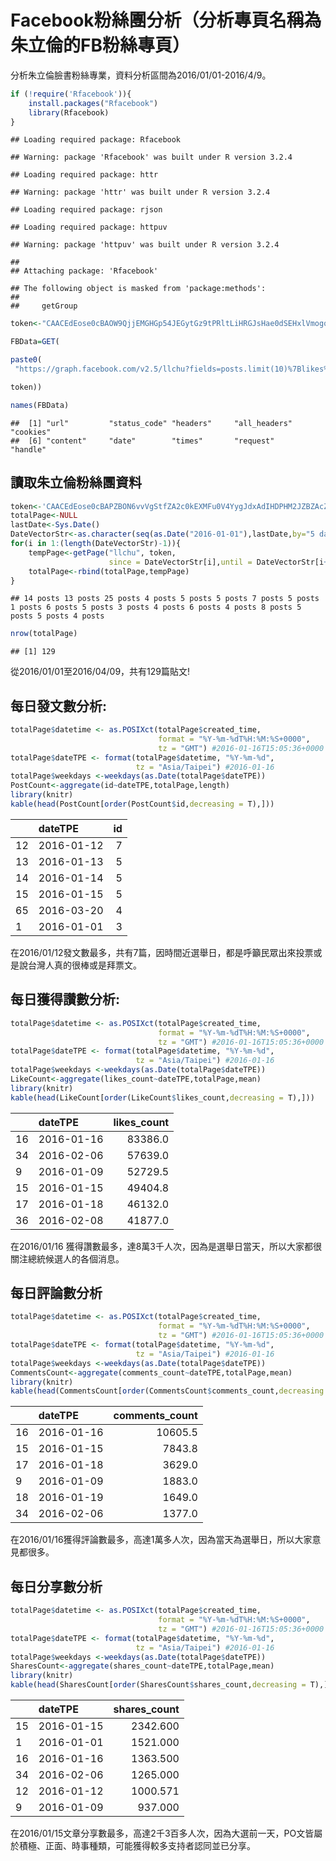 Facebook粉絲團分析（分析專頁名稱為朱立倫的FB粉絲專頁）
================

分析朱立倫臉書粉絲專業，資料分析區間為2016/01/01-2016/4/9。

``` r
if (!require('Rfacebook')){
    install.packages("Rfacebook")
    library(Rfacebook)
}
```

    ## Loading required package: Rfacebook

    ## Warning: package 'Rfacebook' was built under R version 3.2.4

    ## Loading required package: httr

    ## Warning: package 'httr' was built under R version 3.2.4

    ## Loading required package: rjson

    ## Loading required package: httpuv

    ## Warning: package 'httpuv' was built under R version 3.2.4

    ## 
    ## Attaching package: 'Rfacebook'

    ## The following object is masked from 'package:methods':
    ## 
    ##     getGroup

``` r
token<-"CAACEdEose0cBAOW9QjjEMGHGp54JEGytGz9tPRltLiHRGJsHae0dSEHxlVmogqJ4hd8EoUQvB3yvDWFDpnHX8dfA2AIgelMfXQ7jZCrQbeaTEIWfjZCWoVZCzZB3cqrq8HFwr73qD1eaiNZAZCmFq0iZCi6kWFHn6Dh8gPFkRLMqvLhl17CuvbpixEO6k0ZBr1FcXq9L9pmFvL3JeX1ZCIBg8"

FBData=GET(

paste0(
 "https://graph.facebook.com/v2.5/llchu?fields=posts.limit(10)%7Blikes%2Ccomments%2Cmessage%7D&access_token=CAACEdEose0cBAPZBON6vvVgStfZA2c0kEXMFu0V4YygJdxAdIHDPHM2JZBZAcZBz472chZB2wlOHdwVynbSkBeBpVLCMaeP1TqRuNiZBEdeQ8ywu1V8aN8ZA57P8vmYByGvfLPxG4dhJkaX8WQhXS3yLk8uditasXrBsCZCou0ofxb0jeKMMdZCoIHjAdHdtwwUVidhe3sMQWQJPazZC5mKsJyn",

token))

names(FBData)
```

    ##  [1] "url"         "status_code" "headers"     "all_headers" "cookies"    
    ##  [6] "content"     "date"        "times"       "request"     "handle"

讀取朱立倫粉絲團資料
--------------------

``` r
token<-'CAACEdEose0cBAPZBON6vvVgStfZA2c0kEXMFu0V4YygJdxAdIHDPHM2JZBZAcZBz472chZB2wlOHdwVynbSkBeBpVLCMaeP1TqRuNiZBEdeQ8ywu1V8aN8ZA57P8vmYByGvfLPxG4dhJkaX8WQhXS3yLk8uditasXrBsCZCou0ofxb0jeKMMdZCoIHjAdHdtwwUVidhe3sMQWQJPazZC5mKsJyn'
totalPage<-NULL
lastDate<-Sys.Date()
DateVectorStr<-as.character(seq(as.Date("2016-01-01"),lastDate,by="5 days"))
for(i in 1:(length(DateVectorStr)-1)){
    tempPage<-getPage("llchu", token,
                      since = DateVectorStr[i],until = DateVectorStr[i+1])
    totalPage<-rbind(totalPage,tempPage)
}
```

    ## 14 posts 13 posts 25 posts 4 posts 5 posts 5 posts 7 posts 5 posts 1 posts 6 posts 5 posts 3 posts 4 posts 6 posts 4 posts 8 posts 5 posts 5 posts 4 posts

``` r
nrow(totalPage)
```

    ## [1] 129

從2016/01/01至2016/04/09，共有129篇貼文!

每日發文數分析:
---------------

``` r
totalPage$datetime <- as.POSIXct(totalPage$created_time, 
                                 format = "%Y-%m-%dT%H:%M:%S+0000", 
                                 tz = "GMT") #2016-01-16T15:05:36+0000
totalPage$dateTPE <- format(totalPage$datetime, "%Y-%m-%d", 
                            tz = "Asia/Taipei") #2016-01-16
totalPage$weekdays <-weekdays(as.Date(totalPage$dateTPE))
PostCount<-aggregate(id~dateTPE,totalPage,length)
library(knitr)
kable(head(PostCount[order(PostCount$id,decreasing = T),]))
```

|     | dateTPE    |   id|
|-----|:-----------|----:|
| 12  | 2016-01-12 |    7|
| 13  | 2016-01-13 |    5|
| 14  | 2016-01-14 |    5|
| 15  | 2016-01-15 |    5|
| 65  | 2016-03-20 |    4|
| 1   | 2016-01-01 |    3|

在2016/01/12發文數最多，共有7篇，因時間近選舉日，都是呼籲民眾出來投票或是說台灣人真的很棒或是拜票文。

每日獲得讚數分析:
-----------------

``` r
totalPage$datetime <- as.POSIXct(totalPage$created_time, 
                                 format = "%Y-%m-%dT%H:%M:%S+0000", 
                                 tz = "GMT") #2016-01-16T15:05:36+0000
totalPage$dateTPE <- format(totalPage$datetime, "%Y-%m-%d", 
                            tz = "Asia/Taipei") #2016-01-16
totalPage$weekdays <-weekdays(as.Date(totalPage$dateTPE))
LikeCount<-aggregate(likes_count~dateTPE,totalPage,mean)
library(knitr)
kable(head(LikeCount[order(LikeCount$likes_count,decreasing = T),]))
```

|     | dateTPE    |  likes\_count|
|-----|:-----------|-------------:|
| 16  | 2016-01-16 |       83386.0|
| 34  | 2016-02-06 |       57639.0|
| 9   | 2016-01-09 |       52729.5|
| 15  | 2016-01-15 |       49404.8|
| 17  | 2016-01-18 |       46132.0|
| 36  | 2016-02-08 |       41877.0|

在2016/01/16 獲得讚數最多，達8萬3千人次，因為是選舉日當天，所以大家都很關注總統候選人的各個消息。

每日評論數分析
--------------

``` r
totalPage$datetime <- as.POSIXct(totalPage$created_time, 
                                 format = "%Y-%m-%dT%H:%M:%S+0000", 
                                 tz = "GMT") #2016-01-16T15:05:36+0000
totalPage$dateTPE <- format(totalPage$datetime, "%Y-%m-%d", 
                            tz = "Asia/Taipei") #2016-01-16
totalPage$weekdays <-weekdays(as.Date(totalPage$dateTPE))
CommentsCount<-aggregate(comments_count~dateTPE,totalPage,mean)
library(knitr)
kable(head(CommentsCount[order(CommentsCount$comments_count,decreasing = T),]))
```

|     | dateTPE    |  comments\_count|
|-----|:-----------|----------------:|
| 16  | 2016-01-16 |          10605.5|
| 15  | 2016-01-15 |           7843.8|
| 17  | 2016-01-18 |           3629.0|
| 9   | 2016-01-09 |           1883.0|
| 18  | 2016-01-19 |           1649.0|
| 34  | 2016-02-06 |           1377.0|

在2016/01/16獲得評論數最多，高達1萬多人次，因為當天為選舉日，所以大家意見都很多。

每日分享數分析
--------------

``` r
totalPage$datetime <- as.POSIXct(totalPage$created_time, 
                                 format = "%Y-%m-%dT%H:%M:%S+0000", 
                                 tz = "GMT") #2016-01-16T15:05:36+0000
totalPage$dateTPE <- format(totalPage$datetime, "%Y-%m-%d", 
                            tz = "Asia/Taipei") #2016-01-16
totalPage$weekdays <-weekdays(as.Date(totalPage$dateTPE))
SharesCount<-aggregate(shares_count~dateTPE,totalPage,mean)
library(knitr)
kable(head(SharesCount[order(SharesCount$shares_count,decreasing = T),]))
```

|     | dateTPE    |  shares\_count|
|-----|:-----------|--------------:|
| 15  | 2016-01-15 |       2342.600|
| 1   | 2016-01-01 |       1521.000|
| 16  | 2016-01-16 |       1363.500|
| 34  | 2016-02-06 |       1265.000|
| 12  | 2016-01-12 |       1000.571|
| 9   | 2016-01-09 |        937.000|

在2016/01/15文章分享數最多，高達2千3百多人次，因為大選前一天，PO文皆屬於積極、正面、時事種類，可能獲得較多支持者認同並已分享。
